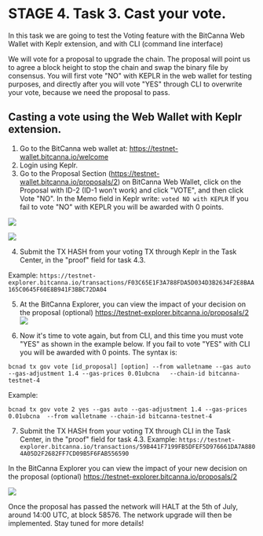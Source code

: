 # STAGE 4. Task 3. Cast your vote.

In this task we are going to test the Voting feature with the BitCanna Web Wallet with Keplr extension, and with CLI (command line interface)

We will vote for a proposal to upgrade the chain. The proposal will point us to agree a block height to stop the chain and swap the binary file by consensus. You will first vote "NO" with KEPLR in the web wallet for testing purposes, and directly after you will vote "YES" through CLI to overwrite your vote, because we need the proposal to pass.

## Casting a vote using the Web Wallet with Keplr extension.

1. Go to the BitCanna web wallet at: https://testnet-wallet.bitcanna.io/welcome
2. Login using Keplr.
3. Go to the Proposal Section (https://testnet-wallet.bitcanna.io/proposals/2) on BitCanna Web Wallet, click on the Proposal with ID-2 (ID-1 won't work) and click "VOTE", and then click Vote "NO". In the Memo field in Keplr write: `voted NO with KEPLR` If you fail to vote "NO" with KEPLR you will be awarded with 0 points.

![](https://i.imgur.com/S3WAK4z.png)

![](https://i.imgur.com/DkWawvC.png)


4. Submit the TX HASH from your voting TX through Keplr in the Task Center, in the "proof" field for task 4.3.

Example: `https://testnet-explorer.bitcanna.io/transactions/F03C65E1F3A788FDA5D034D3B2634F2E8BAA165C0645F60E8B941F3BBC72DA04`

5. At the BitCanna Explorer, you can view the impact of your decision on the proposal (optional) https://testnet-explorer.bitcanna.io/proposals/2
![](https://i.imgur.com/y4iW44G.png)

6. Now it's time to vote again, but from CLI, and this time you must vote "YES" as shown in the example below. If you fail to vote "YES" with CLI you will be awarded with 0 points.
The syntax is:
```
bcnad tx gov vote [id_proposal] [option] --from walletname --gas auto --gas-adjustment 1.4 --gas-prices 0.01ubcna   --chain-id bitcanna-testnet-4
```
Example:
```
bcnad tx gov vote 2 yes --gas auto --gas-adjustment 1.4 --gas-prices 0.01ubcna  --from walletname --chain-id bitcanna-testnet-4
```
7. Submit the TX HASH from your voting TX through CLI in the Task Center, in the "proof" field for task 4.3.
Example: `https://testnet-explorer.bitcanna.io/transactions/59B441F7199FB5DFEF5D976661DA7A8804A05D2F2682FF7CD09B5F6FAB556590`

In the BitCanna Explorer you can view the impact of your new decision on the proposal (optional) https://testnet-explorer.bitcanna.io/proposals/2

![](https://i.imgur.com/Y3qlWKi.png)

Once the proposal has passed the network will HALT at the 5th of July, around 14:00 UTC, at block 58576. The network upgrade will then be implemented. Stay tuned for more details!
